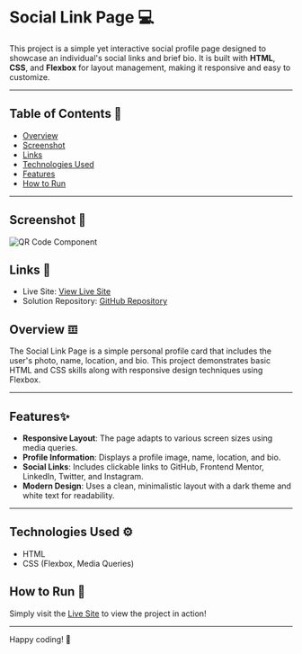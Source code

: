 # Social Link Page 💻

This project is a simple yet interactive social profile page designed to showcase an individual's social links and brief bio. It is built with **HTML**, **CSS**, and **Flexbox** for layout management, making it responsive and easy to customize.

---

## Table of Contents 📂
- [Overview](#overview)
- [Screenshot](#screenshot)
- [Links](#links)
- [Technologies Used](#technologies-used)
- [Features](#features)
- [How to Run](#how-to-run)




---

## Screenshot 📸

![QR Code Component](./image/Screenshot%202025-01-28%20at%207.02.15 PM.png)

## Links 🔗

- Live Site: [View Live Site](https://singular-pothos-e6320e.netlify.app/)
- Solution Repository: [GitHub Repository](https://github.com/KrishnaDhek/frontend-mentor-challenges)

## Overview 𝌞

The Social Link Page is a simple personal profile card that includes the user's photo, name, location, and bio. This project demonstrates basic HTML and CSS skills along with responsive design techniques using Flexbox.

---

## Features✨

- **Responsive Layout**: The page adapts to various screen sizes using media queries.
- **Profile Information**: Displays a profile image, name, location, and bio.
- **Social Links**: Includes clickable links to GitHub, Frontend Mentor, LinkedIn, Twitter, and Instagram.
- **Modern Design**: Uses a clean, minimalistic layout with a dark theme and white text for readability.

---
## Technologies Used ⚙️

- HTML
- CSS (Flexbox, Media Queries)



## How to Run 🚀

Simply visit the [Live Site](https://singular-pothos-e6320e.netlify.app/) to view the project in action!


---


Happy coding! 🎉



